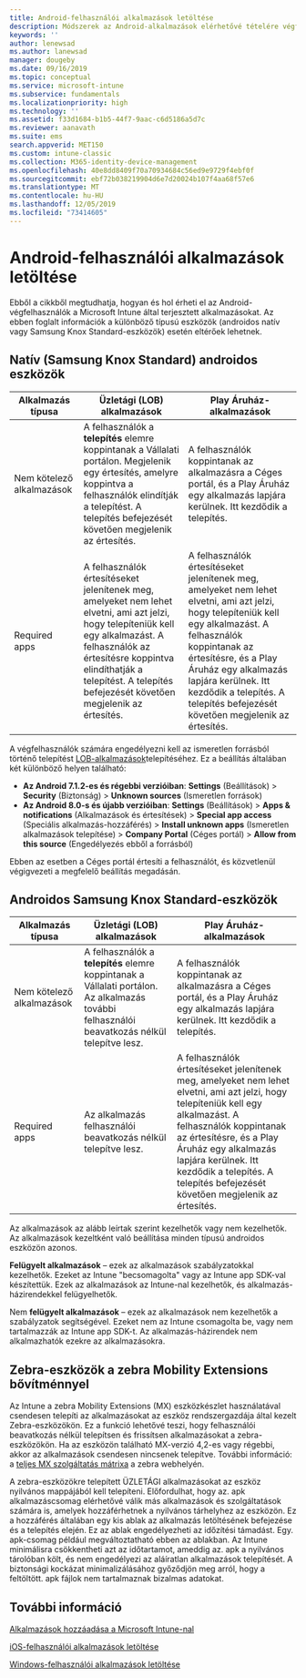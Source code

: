 ```yaml
---
title: Android-felhasználói alkalmazások letöltése
description: Módszerek az Android-alkalmazások elérhetővé tételére végfelhasználók számára
keywords: ''
author: lenewsad
ms.author: lanewsad
manager: dougeby
ms.date: 09/16/2019
ms.topic: conceptual
ms.service: microsoft-intune
ms.subservice: fundamentals
ms.localizationpriority: high
ms.technology: ''
ms.assetid: f33d1684-b1b5-44f7-9aac-c6d5186a5d7c
ms.reviewer: aanavath
ms.suite: ems
search.appverid: MET150
ms.custom: intune-classic
ms.collection: M365-identity-device-management
ms.openlocfilehash: 40e8dd8409f70a70934684c56ed9e9729f4ebf0f
ms.sourcegitcommit: ebf72b038219904d6e7d20024b107f4aa68f57e6
ms.translationtype: MT
ms.contentlocale: hu-HU
ms.lasthandoff: 12/05/2019
ms.locfileid: "73414605"
---
```

# <a name="how-your-android-users-get-their-apps"></a>Android-felhasználói alkalmazások letöltése

Ebből a cikkből megtudhatja, hogyan és hol érheti el az Android-végfelhasználók a Microsoft Intune által terjesztett alkalmazásokat. Az ebben foglalt információk a különböző típusú eszközök (androidos natív vagy Samsung Knox Standard-eszközök) esetén eltérőek lehetnek.

## <a name="native-non-samsung-knox-standard-android-devices"></a>Natív (Samsung Knox Standard) androidos eszközök

| Alkalmazás típusa | Üzletági (LOB) alkalmazások | Play Áruház-alkalmazások  |
| ------------- |-------------| -----|
| Nem kötelező alkalmazások      | A felhasználók a **telepítés** elemre koppintanak a Vállalati portálon. Megjelenik egy értesítés, amelyre koppintva a felhasználók elindítják a telepítést. A telepítés befejezését követően megjelenik az értesítés. | A felhasználók koppintanak az alkalmazásra a Céges portál, és a Play Áruház egy alkalmazás lapjára kerülnek. Itt kezdődik a telepítés.|
| Required apps      | A felhasználók értesítéseket jelenítenek meg, amelyeket nem lehet elvetni, ami azt jelzi, hogy telepíteniük kell egy alkalmazást. A felhasználók az értesítésre koppintva elindíthatják a telepítést. A telepítés befejezését követően megjelenik az értesítés.    | A felhasználók értesítéseket jelenítenek meg, amelyeket nem lehet elvetni, ami azt jelzi, hogy telepíteniük kell egy alkalmazást. A felhasználók koppintanak az értesítésre, és a Play Áruház egy alkalmazás lapjára kerülnek. Itt kezdődik a telepítés. A telepítés befejezését követően megjelenik az értesítés. |

A végfelhasználók számára engedélyezni kell az ismeretlen forrásból történő telepítést [LOB-alkalmazások](../apps/lob-apps-android.md)telepítéséhez. Ez a beállítás általában két különböző helyen található:

* **Az Android 7.1.2-es és régebbi verzióiban**: **Settings** (Beállítások) > **Security** (Biztonság) > **Unknown sources** (Ismeretlen források)
* **Az Android 8.0-s és újabb verzióiban**: **Settings** (Beállítások) > **Apps & notifications** (Alkalmazások és értesítések) > **Special app access** (Speciális alkalmazás-hozzáférés) > **Install unknown apps** (Ismeretlen alkalmazások telepítése) > **Company Portal** (Céges portál) > **Allow from this source** (Engedélyezés ebből a forrásból)

Ebben az esetben a Céges portál értesíti a felhasználót, és közvetlenül végigvezeti a megfelelő beállítás megadásán. 

## <a name="samsung-knox-standard-android-devices"></a>Androidos Samsung Knox Standard-eszközök

| Alkalmazás típusa | Üzletági (LOB) alkalmazások | Play Áruház-alkalmazások  |
| ------------- |-------------| -----|
| Nem kötelező alkalmazások      | A felhasználók a **telepítés** elemre koppintanak a Vállalati portálon. Az alkalmazás további felhasználói beavatkozás nélkül telepítve lesz. | A felhasználók koppintanak az alkalmazásra a Céges portál, és a Play Áruház egy alkalmazás lapjára kerülnek. Itt kezdődik a telepítés.|
| Required apps      | Az alkalmazás felhasználói beavatkozás nélkül telepítve lesz.    | A felhasználók értesítéseket jelenítenek meg, amelyeket nem lehet elvetni, ami azt jelzi, hogy telepíteniük kell egy alkalmazást. A felhasználók koppintanak az értesítésre, és a Play Áruház egy alkalmazás lapjára kerülnek. Itt kezdődik a telepítés. A telepítés befejezését követően megjelenik az értesítés. |

Az alkalmazások az alább leírtak szerint kezelhetők vagy nem kezelhetők. Az alkalmazások kezeltként való beállítása minden típusú androidos eszközön azonos.

**Felügyelt alkalmazások** – ezek az alkalmazások szabályzatokkal kezelhetők. Ezeket az Intune "becsomagolta" vagy az Intune app SDK-val készítettük. Ezek az alkalmazások az Intune-nal kezelhetők, és alkalmazás-házirendekkel felügyelhetők.

Nem **felügyelt alkalmazások** – ezek az alkalmazások nem kezelhetők a szabályzatok segítségével. Ezeket nem az Intune csomagolta be, vagy nem tartalmazzák az Intune app SDK-t. Az alkalmazás-házirendek nem alkalmazhatók ezekre az alkalmazásokra.

## <a name="zebra-devices-with-zebra-mobility-extensions"></a>Zebra-eszközök a zebra Mobility Extensions bővítménnyel

Az Intune a zebra Mobility Extensions (MX) eszközkészlet használatával csendesen telepíti az alkalmazásokat az eszköz rendszergazdája által kezelt Zebra-eszközökön. Ez a funkció lehetővé teszi, hogy felhasználói beavatkozás nélkül telepítsen és frissítsen alkalmazásokat a zebra-eszközökön. Ha az eszközön található MX-verzió 4,2-es vagy régebbi, akkor az alkalmazások csendesen nincsenek telepítve. További információ: a [teljes MX szolgáltatás mátrixa](http://techdocs.zebra.com/mx/compatibility/) a zebra webhelyén.

A zebra-eszközökre telepített ÜZLETÁGI alkalmazásokat az eszköz nyilvános mappájából kell telepíteni. Előfordulhat, hogy az. apk alkalmazáscsomag elérhetővé válik más alkalmazások és szolgáltatások számára is, amelyek hozzáférhetnek a nyilvános tárhelyhez az eszközön. Ez a hozzáférés általában egy kis ablak az alkalmazás letöltésének befejezése és a telepítés elején. Ez az ablak engedélyezheti az időzítési támadást. Egy. apk-csomag például megváltoztatható ebben az ablakban. Az Intune minimálisra csökkentheti azt az időtartamot, ameddig az. apk a nyilvános tárolóban költ, és nem engedélyezi az aláíratlan alkalmazások telepítését. A biztonsági kockázat minimalizálásához győződjön meg arról, hogy a feltöltött. apk fájlok nem tartalmaznak bizalmas adatokat.

## <a name="see-also"></a>További információ

[Alkalmazások hozzáadása a Microsoft Intune-nal](../apps/apps-add.md)

[iOS-felhasználói alkalmazások letöltése](end-user-apps-ios.md)

[Windows-felhasználói alkalmazások letöltése](end-user-apps-windows.md)
